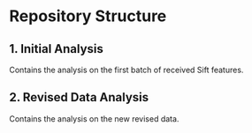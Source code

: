 # Repository Structure

## 1. Initial Analysis

Contains the analysis on the first batch of received Sift features.

## 2. Revised Data Analysis

Contains the analysis on the new revised data.
